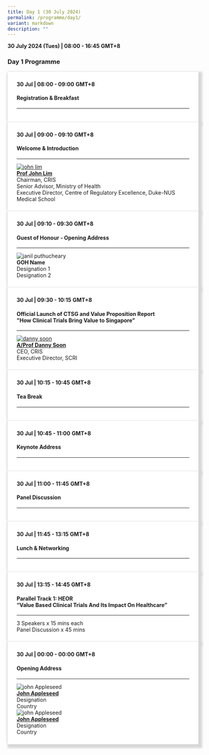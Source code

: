 ```yaml
---
title: Day 1 (30 July 2024)
permalink: /programme/day1/
variant: markdown
description: ""
---
```

<div>
  <b>30 July 2024 (Tues) | 08:00 - 16:45</b>&nbsp;<b>GMT+8</b>
  <h3>Day 1 Programme</h3>
</div>

<section>
  <div class="bp-container is-fluid">
    <div class="row">
      <div class="col is-full">
        <div class="row">
          <div class="col is-12">
            <div class="border bg-light h-100 position-relative">
              <div class="p-4">
                <div class="programme-time">
                  <b>30 Jul | 08:00 - 09:00</b>&nbsp;<b>GMT+8</b>
                </div>
                <h4 class="programme-title">Registration &amp; Breakfast</h4>
                <hr class="my-3 border-primary">
              </div>
            </div>
          </div>
        </div>
      </div>
    </div>
  </div>
</section>
<section>
  <div class="bp-container is-fluid">
    <div class="row">
      <div class="col is-full">
        <div class="row">
          <div class="col is-12">
            <div class="border bg-light h-100 position-relative">
              <div class="p-4">
                <div class="programme-time">
                  <b>30 Jul | 09:00 - 09:10</b>&nbsp;<b>GMT+8</b>
                </div>
                <h4 class="programme-title">Welcome &amp; Introduction</h4>
                <hr class="my-3 border-primary">
                <div class="speakers px-2">
                  <div class="row">
                    <div class="col is-6 prog-speaker">
                      <div class="row">
                        <div class="col is-4">
                          <a rel="noopener" class="speaker-name text-ellipsis" href="John-Lim"><img alt="john lim" src="/images/Speakers_John_Lim.png" class="speaker-image mb-4"></a>
                        </div>
                        <a rel="noopener" class="speaker-name text-ellipsis" href="John-Lim">
                        </a>
                        <div class="col is-12">
                          <a rel="noopener" class="speaker-name text-ellipsis" href="John-Lim">
                          </a>
                          <div class="speaker-name text-ellipsis">
                            <a rel="noopener" class="speaker-name text-ellipsis" href="John-Lim">
                              <b>Prof John Lim</b></a>
                          </div>
                          <div class="text-ellipsis speaker-position">
                            Chairman, CRIS
                          </div>
                          <div class="text-ellipsis speaker-company">
                            Senior Advisor, Ministry of Health
                          </div>
                          <div class="text-ellipsis speaker-company">
                            Executive Director, Centre of Regulatory Excellence,
                            Duke-NUS Medical School
                          </div>
                        </div>
                      </div>
                    </div>
                  </div>
                </div>
              </div>
            </div>
          </div>
        </div>
      </div>
    </div>
  </div>
</section>
<section>
  <div class="bp-container is-fluid">
    <div class="row">
      <div class="col is-full">
        <div class="row">
          <div class="col is-12">
            <div class="border bg-light h-100 position-relative">
              <div class="p-4">
                <div class="programme-time">
                  <b>30 Jul | 09:10 - 09:30</b>&nbsp;<b>GMT+8</b>
                </div>
                <h4 class="programme-title">
                  Guest of Honour - Opening Address
                </h4>
                <hr class="my-3 border-primary">
                <div class="speakers px-2">
                  <div class="row">
                    <div class="col is-6 prog-speaker">
                      <div class="row">
                        <div class="col is-4">
                          <img alt="janil puthucheary" src="/images/Speakers_Blank.png" class="speaker-image mb-4">
                        </div>
                        <div class="col is-12">
                          <div class="speaker-name text-ellipsis">
                            <b>GOH Name</b>
                          </div>
                          <div class="text-ellipsis speaker-position">
                            Designation 1
                          </div>
                          <div class="text-ellipsis speaker-company">
                            Designation 2
                          </div>
                        </div>
                      </div>
                    </div>
                  </div>
                </div>
              </div>
            </div>
          </div>
        </div>
      </div>
    </div>
  </div>
</section>
<section>
  <div class="bp-container is-fluid">
    <div class="row">
      <div class="col is-full">
        <div class="row">
          <div class="col is-12">
            <div class="border bg-light h-100 position-relative">
              <div class="p-4">
                <div class="programme-time">
                  <b>30 Jul | 09:30 - 10:15</b>&nbsp;<b>GMT+8</b>
                </div>
                <h4 class="programme-title">
                  Official Launch of CTSG and Value Proposition Report<br>"How
                  Clinical Trials Bring Value to Singapore"
                </h4>
                <hr class="my-3 border-primary">
                <div class="speakers px-2">
                  <div class="row">
                    <div class="col is-6 prog-speaker">
                      <div class="row">
                        <div class="col is-4">
                          <a rel="noopener" class="speaker-name text-ellipsis" href="Danny-Soon"><img alt="danny soon" src="/images/Speakers_Danny_Soon.png" class="speaker-image mb-4">
                          </a>
                        </div>
                        <a rel="noopener" class="speaker-name text-ellipsis" href="Danny-Soon">
                        </a>
                        <div class="col is-12">
                          <a rel="noopener" class="speaker-name text-ellipsis" href="Danny-Soon">
                          </a>
                          <div class="speaker-name text-ellipsis">
                            <a rel="noopener" class="speaker-name text-ellipsis" href="Danny-Soon">
                              <b>A/Prof Danny Soon</b></a>
                          </div>
                          <div class="text-ellipsis speaker-position">
                            CEO, CRIS
                          </div>
                          <div class="text-ellipsis speaker-company">
                            Executive Director, SCRI
                          </div>
                        </div>
                      </div>
                    </div>
                  </div>
                </div>
              </div>
            </div>
          </div>
        </div>
      </div>
    </div>
  </div>
</section>
<section>
  <div class="bp-container is-fluid">
    <div class="row">
      <div class="col is-full">
        <div class="row">
          <div class="col is-12">
            <div class="border bg-light h-100 position-relative">
              <div class="p-4">
                <div class="programme-time">
                  <b>30 Jul | 10:15 - 10:45</b>&nbsp;<b>GMT+8</b>
                </div>
                <h4 class="programme-title">Tea Break</h4>
                <hr class="my-3 border-primary">
              </div>
            </div>
          </div>
        </div>
      </div>
    </div>
  </div>
</section>
<section>
  <div class="bp-container is-fluid">
    <div class="row">
      <div class="col is-full">
        <div class="row">
          <div class="col is-12">
            <div class="border bg-light h-100 position-relative">
              <div class="p-4">
                <div class="programme-time">
                  <b>30 Jul | 10:45 - 11:00</b>&nbsp;<b>GMT+8</b>
                </div>
                <h4 class="programme-title">Keynote Address</h4>
                <hr class="my-3 border-primary">
              </div>
            </div>
          </div>
        </div>
      </div>
    </div>
  </div>
</section>
<section>
  <div class="bp-container is-fluid">
    <div class="row">
      <div class="col is-full">
        <div class="row">
          <div class="col is-12">
            <div class="border bg-light h-100 position-relative">
              <div class="p-4">
                <div class="programme-time">
                  <b>30 Jul | 11:00 - 11:45</b>&nbsp;<b>GMT+8</b>
                </div>
                <h4 class="programme-title">Panel Discussion</h4>
                <hr class="my-3 border-primary">
              </div>
            </div>
          </div>
        </div>
      </div>
    </div>
  </div>
</section>
<section>
  <div class="bp-container is-fluid">
    <div class="row">
      <div class="col is-full">
        <div class="row">
          <div class="col is-12">
            <div class="border bg-light h-100 position-relative">
              <div class="p-4">
                <div class="programme-time">
                  <b>30 Jul | 11:45 - 13:15</b>&nbsp;<b>GMT+8</b>
                </div>
                <h4 class="programme-title">Lunch &amp; Networking</h4>
                <hr class="my-3 border-primary">
              </div>
            </div>
          </div>
        </div>
      </div>
    </div>
  </div>
</section>
<section>
  <div class="bp-container is-fluid">
    <div class="row">
      <div class="col is-full">
        <div class="row">
          <div class="col is-12">
            <div class="border bg-light h-100 position-relative">
              <div class="p-4">
                <div class="programme-time">
                  <b>30 Jul | 13:15 - 14:45</b>&nbsp;<b>GMT+8</b>
                </div>
                <h4 class="programme-title">Parallel Track 1: HEOR<br>
                “Value Based Clinical Trials And Its Impact On Healthcare”
</h4>
                <hr class="my-3 border-primary">
								3 Speakers x 15 mins each<br>
Panel Discussion x 45 mins
              </div>
            </div>
          </div>
        </div>
      </div>
    </div>
  </div>
</section>
<section>
  <div class="row">
    <div class="col is-12">
      <div class="border bg-light h-100 position-relative">
        <div class="p-4">
          <div class="programme-time">
            <b>30 Jul | 00:00 - 00:00</b>&nbsp;<b>GMT+8</b>
          </div>
          <h4 class="programme-title">Opening Address</h4>
          <hr class="my-3 border-primary">
          <div class="speakers px-2">
            <div class="row">
              <div class="col is-6 prog-speaker">
                <div class="row">
                  <div class="col is-4">
                    <img alt="john Appleseed" src="/images/Speakers_Blank.png" class="speaker-image mb-4">
                  </div>
                  <div class="col is-8">
                    <div class="speaker-name text-ellipsis">
                      <a rel="noopener" class="speaker-name text-ellipsis" href="#"><b>John Appleseed</b></a>
                    </div>
                    <div class="text-ellipsis speaker-position">
                      Designation
                    </div>
                    <div class="text-ellipsis speaker-company">Country</div>
                  </div>
                </div>
              </div>
              <div class="col is-6 prog-speaker">
                <div class="row">
                  <div class="col is-4">
                    <img alt="john Appleseed" src="/images/Speakers_Blank.png" class="speaker-image mb-4">
                  </div>
                  <div class="col is-8">
                    <div class="speaker-name text-ellipsis">
                      <a rel="noopener" class="speaker-name text-ellipsis" href="#"><b>John Appleseed</b></a>
                    </div>
                    <div class="text-ellipsis speaker-position">
                      Designation
                    </div>
                    <div class="text-ellipsis speaker-company">Country</div>
                  </div>
                </div>
              </div>
            </div>
          </div>
        </div>
      </div>
    </div>
  </div>
</section>

<style type="text/css">
  hr.my-3 {
    margin-top: 0.75rem;
    margin-bottom: 0.75rem;
  }

  .is-left {
    text-align: left;
  }
  .content h4 {
    font-weight: 500;
    color: #337b9a !important;
    margin-top: 1rem;
  }
  .bg-light {
    background-color: #fff !important;
    box-shadow: 5px 5px 5px 5px rgb(215 215 215),
      -5px 0 6px -4px rgb(215 215 215);
  }
  .p-4 {
    padding: 1.5rem !important;
  }
  .content a {
    text-decoration: none;
  }
  .content h3 {
    margin-top: 1rem;
  }
  .bp-container.is-fluid {
    margin-left: 0px;
    margin-right: 0px;
  }
</style>